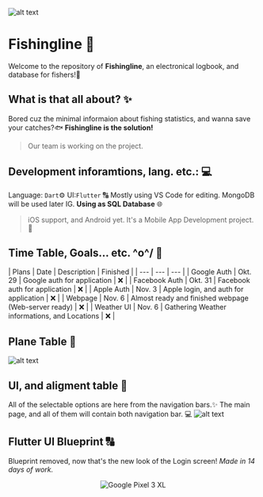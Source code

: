 ![alt text](https://i.ibb.co/yhFvck7/output-onlinepngtools.png)
# Fishingline 🐠
Welcome to the repository of **Fishingline**, an electronical logbook, and database for fishers!🎣
## What is that all about? ✨
Bored cuz the minimal informaion about fishing statistics, and wanna save your catches?🐟
**Fishingline is the solution!**
>Our team is working on the project.
## Development inforamtions, lang. etc.: 💻
Language: ```Dart```⚙️
UI:```Flutter``` 🔠
Mostly using VS Code for editing. MongoDB will be used later IG. **Using as SQL Database** 🌐
> iOS support, and Android yet. It's a Mobile App Development project. 📱
## Time Table, Goals... etc. \^o^/ 🎇
| Plans | Date | Description | Finished |
| --- | --- | --- |
| Google Auth | Okt. 29 | Google auth for application | ❌ |
| Facebook Auth | Okt. 31 | Facebook auth for application | ❌ |
| Apple Auth | Nov. 3 | Apple login, and auth for application | ❌ |
| Webpage | Nov. 6 | Almost ready and finished webpage (Web-server ready) | ❌ |
| Weather UI | Nov. 6 | Gathering Weather informations, and Locations | ❌ |
## Plane Table 📃 
![alt text](https://i.ibb.co/74GTq4z/plan-table.png)
## UI, and aligment table 🥽
All of the selectable options are here from the navigation bars.✨
The main page, and all of them will contain both navigation bar. 💻
![alt text](https://i.ibb.co/TwdkZ3M/uialigment.png)
## Flutter UI Blueprint 🔠
Blueprint removed, now that's the new look of the Login screen! 
*Made in 14 days of work.*
<p align="center">
  <img src="https://i.ibb.co/3YYM3ZV/image-removebg-preview-1.png" title="Google Pixel 3 XL" alt="Google Pixel 3 XL"/>
</p>

